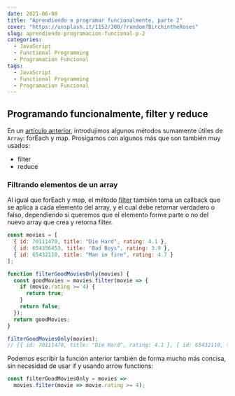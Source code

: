```yaml
---
date: 2021-06-08
title: "Aprendiendo a programar funcionalmente, parte 2"
cover: "https://unsplash.it/1152/300/?random?BirchintheRoses"
slug: aprendiendo-programacion-funcional-p-2
categories:
  - JavaScript
  - Functional Programming
  - Programacion Funcional
tags:
  - JavaScript
  - Functional Programming
  - Programacion Funcional
---
```


## Programando funcionalmente, filter y reduce

En un [artículo anterior](https://programandoconresaca.netlify.app/aprendiendo-programacion-funcional-p-1), introdujimos algunos métodos sumamente útiles de `Array`: forEach y map. Prosigamos con algunos más que son también muy usados:

- filter
- reduce

### Filtrando elementos de un array

Al igual que forEach y map, el método [filter](https://developer.mozilla.org/es/docs/Web/JavaScript/Reference/Global_Objects/Array/filter) también toma un callback que se aplica a cada elemento del array, y el cual debe retornar verdadero o falso, dependiendo si queremos que el elemento forme parte o no del nuevo array que crea y retorna filter.

```javascript
const movies = [
  { id: 70111470, title: "Die Hard", rating: 4.1 },
  { id: 654356453, title: "Bad Boys", rating: 3.9 },
  { id: 65432110, title: "Man in fire", rating: 4.7 }
];

function filterGoodMoviesOnly(movies) {
  const goodMovies = movies.filter(movie => {
    if (movie.rating >= 4) {
      return true;
    }
    return false;
  });
  return goodMovies;
}

filterGoodMoviesOnly(movies);
// [{ id: 70111470, title: "Die Hard", rating: 4.1 }, { id: 65432110, title: "Man in fire", rating: 4.7 }]
```

Podemos escribir la función anterior también de forma mucho más concisa, sin necesidad de usar if y usando arrow functions:

```js
const filterGoodMoviesOnly = movies =>
  movies.filter(movie => movie.rating >= 4);
```
